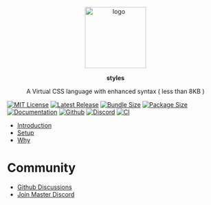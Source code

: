 <br><br>
<p align="center">
    <img src="https://raw.githubusercontent.com/master-co/package/document/images/logo-and-text.svg" alt="logo" width="142">
</p>
<p align="center">
    <b><!-- name -->styles<!----></b>
</p>
<p align="center"><!-- package.description -->A Virtual CSS language with enhanced syntax ( less than 8KB )<!----></p>
<p align="center">

[![MIT License](https://flat.badgen.net/github/license/master-co/styles?color=yellow)](https://github.com/master-co/styles/blob/main/LICENSE)
[![Latest Release](https://flat.badgen.net/npm/v/@master/styles?icon=npm&label&color=yellow)](https://www.npmjs.com/package/@master/styles)
[![Bundle Size](https://flat.badgen.net/bundlephobia/minzip/@master/styles?icon=packagephobia&label&color=yellow)](https://bundlephobia.com/package/@master/styles 'gzip bundle size (including dependencies)')
[![Package Size](https://flat.badgen.net/badgesize/brotli/https://cdn.jsdelivr.net/npm/@master/styles?icon=jsdelivr&label&color=yellow)](https://unpkg.com/@master/styles 'brotli package size (without dependencies)')
[![Documentation](https://flat.badgen.net/badge/icon/Documentation?icon=awesome&label&color=yellow)](https://styles.master.co)
[![Github](https://flat.badgen.net/badge/icon/master-co%2Ftstyles?icon=github&label&color=yellow)](https://github.com/master-co/styles)
[![Discord](https://flat.badgen.net/badge/icon/discord?icon=discord&label&color=yellow)](https://discord.gg/sZNKpAAAw6)
[![CI](https://flat.badgen.net/github/status/master-co/styles/main/ci/circleci?icon=circleci)](https://circleci.com/gh/master-co/workflows/styles/tree/main)

</p>


- [Introduction](https://styles.master.co)
- [Setup](https://docs.master.co/styles/setup)
- [Why](https://docs.master.co/styles/why)

# Community
- [Github Discussions](https://github.com/master-co/styles/discussions)
- [Join Master Discord](https://discord.gg/sZNKpAAAw6)